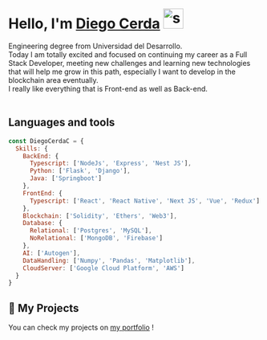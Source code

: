 # **Hello, I'm [Diego Cerda](https://www.linkedin.com/in/diegocerdacelis/)** <img width="40" src="https://user-images.githubusercontent.com/76783198/182454378-115c3a2e-50cc-490e-85f0-fbdfab7f36ba.gif" alt="say_hi">

Engineering degree from Universidad del Desarrollo.   <br>
Today I am totally excited and focused on continuing my career as a Full Stack Developer, meeting new challenges and learning new technologies that will help me grow in this path, especially I want to develop in the blockchain area eventually. <br>
I really like everything that is Front-end as well as Back-end.<br>
<br>

## Languages and tools
```js
const DiegoCerdaC = {
  Skills: {
    BackEnd: {
      Typescript: ['NodeJs', 'Express', 'Nest JS'],
      Python: ['Flask', 'Django'],
      Java: ['Springboot']
    },
    FrontEnd: {
      Typescript: ['React', 'React Native', 'Next JS', 'Vue', 'Redux']
    },
    Blockchain: ['Solidity', 'Ethers', 'Web3'],
    Database: {
      Relational: ['Postgres', 'MySQL'],
      NoRelational: ['MongoDB', 'Firebase']
    },
    AI: ['Autogen'],
    DataHandling: ['Numpy', 'Pandas', 'Matplotlib'],
    CloudServer: ['Google Cloud Platform', 'AWS']
  }
}
```

## 📌 My Projects
You can check my projects on [my portfolio](https://xxmb-portfolio.xyz) ! 

<!--
**DiegoCerdaC/DiegoCerdaC** is a ✨ _special_ ✨ repository because its `README.md` (this file) appears on your GitHub profile.

Here are some ideas to get you started:

- 🔭 I’m currently working on ...
- 🌱 I’m currently learning ...
- 👯 I’m looking to collaborate on ...
- 🤔 I’m looking for help with ...
- 💬 Ask me about ...
- 📫 How to reach me: ...
- 😄 Pronouns: ...
- ⚡ Fun fact: ...
-->
